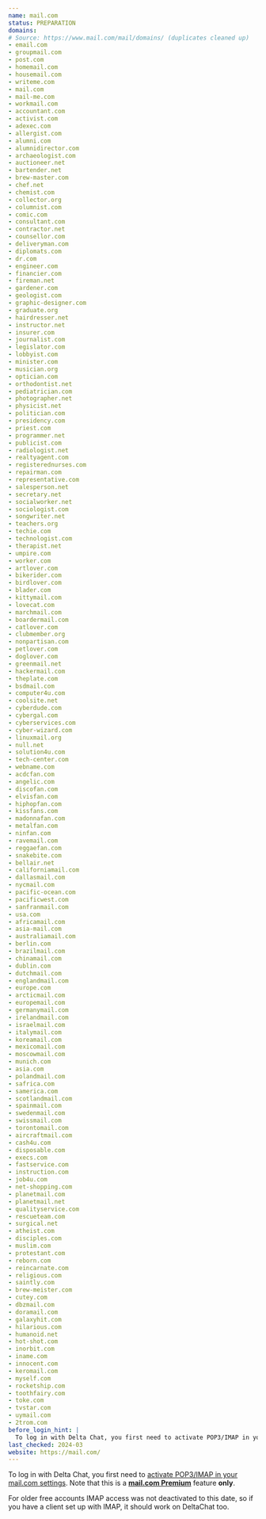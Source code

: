 ```yaml
---
name: mail.com
status: PREPARATION
domains:
# Source: https://www.mail.com/mail/domains/ (duplicates cleaned up)
- email.com
- groupmail.com
- post.com
- homemail.com
- housemail.com
- writeme.com
- mail.com
- mail-me.com
- workmail.com
- accountant.com
- activist.com
- adexec.com
- allergist.com
- alumni.com
- alumnidirector.com
- archaeologist.com
- auctioneer.net
- bartender.net
- brew-master.com
- chef.net
- chemist.com
- collector.org
- columnist.com
- comic.com
- consultant.com
- contractor.net
- counsellor.com
- deliveryman.com
- diplomats.com
- dr.com
- engineer.com
- financier.com
- fireman.net
- gardener.com
- geologist.com
- graphic-designer.com
- graduate.org
- hairdresser.net
- instructor.net
- insurer.com
- journalist.com
- legislator.com
- lobbyist.com
- minister.com
- musician.org
- optician.com
- orthodontist.net
- pediatrician.com
- photographer.net
- physicist.net
- politician.com
- presidency.com
- priest.com
- programmer.net
- publicist.com
- radiologist.net
- realtyagent.com
- registerednurses.com
- repairman.com
- representative.com
- salesperson.net
- secretary.net
- socialworker.net
- sociologist.com
- songwriter.net
- teachers.org
- techie.com
- technologist.com
- therapist.net
- umpire.com
- worker.com
- artlover.com
- bikerider.com
- birdlover.com
- blader.com
- kittymail.com
- lovecat.com
- marchmail.com
- boardermail.com
- catlover.com
- clubmember.org
- nonpartisan.com
- petlover.com
- doglover.com
- greenmail.net
- hackermail.com
- theplate.com
- bsdmail.com
- computer4u.com
- coolsite.net
- cyberdude.com
- cybergal.com
- cyberservices.com
- cyber-wizard.com
- linuxmail.org
- null.net
- solution4u.com
- tech-center.com
- webname.com
- acdcfan.com
- angelic.com
- discofan.com
- elvisfan.com
- hiphopfan.com
- kissfans.com
- madonnafan.com
- metalfan.com
- ninfan.com
- ravemail.com
- reggaefan.com
- snakebite.com
- bellair.net
- californiamail.com
- dallasmail.com
- nycmail.com
- pacific-ocean.com
- pacificwest.com
- sanfranmail.com
- usa.com
- africamail.com
- asia-mail.com
- australiamail.com
- berlin.com
- brazilmail.com
- chinamail.com
- dublin.com
- dutchmail.com
- englandmail.com
- europe.com
- arcticmail.com
- europemail.com
- germanymail.com
- irelandmail.com
- israelmail.com
- italymail.com
- koreamail.com
- mexicomail.com
- moscowmail.com
- munich.com
- asia.com
- polandmail.com
- safrica.com
- samerica.com
- scotlandmail.com
- spainmail.com
- swedenmail.com
- swissmail.com
- torontomail.com
- aircraftmail.com
- cash4u.com
- disposable.com
- execs.com
- fastservice.com
- instruction.com
- job4u.com
- net-shopping.com
- planetmail.com
- planetmail.net
- qualityservice.com
- rescueteam.com
- surgical.net
- atheist.com
- disciples.com
- muslim.com
- protestant.com
- reborn.com
- reincarnate.com
- religious.com
- saintly.com
- brew-meister.com
- cutey.com
- dbzmail.com
- doramail.com
- galaxyhit.com
- hilarious.com
- humanoid.net
- hot-shot.com
- inorbit.com
- iname.com
- innocent.com
- keromail.com
- myself.com
- rocketship.com
- toothfairy.com
- toke.com
- tvstar.com
- uymail.com
- 2trom.com
before_login_hint: |
  To log in with Delta Chat, you first need to activate POP3/IMAP in your mail.com settings. Note that this is a mail.com Premium feature only.
last_checked: 2024-03
website: https://mail.com/
---
```


To log in with Delta Chat,
you first need to
[activate POP3/IMAP in your mail.com settings](https://support.mail.com/pop-imap/toggle.html).
Note that this is a __[mail.com Premium](https://www.mail.com/mail/premium/)__
feature __only__.

For older free accounts IMAP access was not deactivated to this date,
so if you have a client set up with IMAP,
it should work on DeltaChat too.
